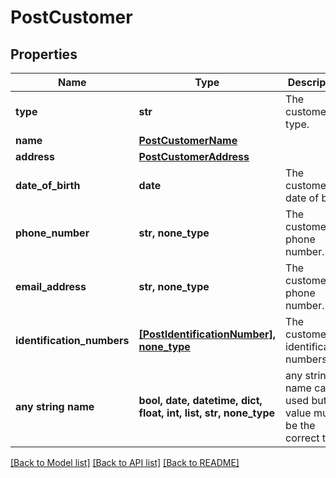# PostCustomer


## Properties
Name | Type | Description | Notes
------------ | ------------- | ------------- | -------------
**type** | **str** | The customer&#39;s type. | defaults to "individual"
**name** | [**PostCustomerName**](PostCustomerName.md) |  | [optional] 
**address** | [**PostCustomerAddress**](PostCustomerAddress.md) |  | [optional] 
**date_of_birth** | **date** | The customer&#39;s date of birth. | [optional] 
**phone_number** | **str, none_type** | The customer&#39;s phone number. | [optional] 
**email_address** | **str, none_type** | The customer&#39;s phone number. | [optional] 
**identification_numbers** | [**[PostIdentificationNumber], none_type**](PostIdentificationNumber.md) | The customer&#39;s identification numbers. | [optional] 
**any string name** | **bool, date, datetime, dict, float, int, list, str, none_type** | any string name can be used but the value must be the correct type | [optional]

[[Back to Model list]](../README.md#documentation-for-models) [[Back to API list]](../README.md#documentation-for-api-endpoints) [[Back to README]](../README.md)


